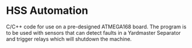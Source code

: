 # HSS Automation
 
 C/C++ code for use on a pre-designed ATMEGA168 board. The program 
 is to be used with sensors that can detect faults in a Yardmaster
 Separator and trigger relays which will shutdown the machine. 
